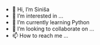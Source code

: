 - 👋 Hi, I’m Siniša
- 👀 I’m interested in ...
- 🌱 I’m currently learning Python
- 💞️ I’m looking to collaborate on ...
- 📫 How to reach me ...

<!---
MLGsimke/MLGsimke is a ✨ special ✨ repository because its `README.md` (this file) appears on your GitHub profile.
You can click the Preview link to take a look at your changes.
--->
